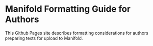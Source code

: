 # Manifold Formatting Guide for Authors

This Github Pages site describes formatting considerations for authors preparing texts for upload to Manifold.
